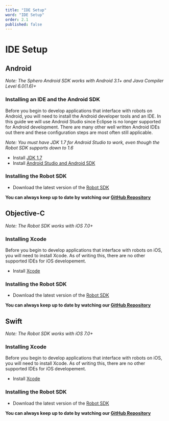 ```yaml
---
title: "IDE Setup"
word: "IDE Setup"
order: 2.1
published: false
---
```


# IDE Setup

## Android

*Note: The Sphero Android SDK works with Android 3.1+ and Java Compiler Level 6.0(1.6)+*

### Installing an IDE and the Android SDK

Before you begin to develop applications that interface with robots on Android, you will need to install the Android developer tools and an IDE. In this guide we will use Android Studio since Eclipse is no longer supported for Android development. There are many other well written Android IDEs out there and these configuration steps are most often still applicable.

*Note: You must have JDK 1.7 for Android Studio to work, even though the Robot SDK supports down to 1.6*

 - Install [JDK 1.7](http://www.oracle.com/technetwork/java/javase/downloads/jdk7-downloads-1880260.html)
 - Install [Android Studio and Android SDK](http://developer.android.com/sdk/index.html)

### Installing the Robot SDK

 - Download the latest version of the [Robot SDK](https://github.com/orbotix/Sphero-Android-SDK/zipball/master)

**You can always keep up to date by watching our [GitHub Repository](https://github.com/orbotix/Sphero-Android-SDK)** 

## Objective-C

*Note: The Robot SDK works with iOS 7.0+*

### Installing Xcode

Before you begin to develop applications that interface with robots on iOS, you will need to install Xcode. As of writing this, there are no other supported IDEs for iOS developement.

 - Install [Xcode](https://macappsto.re/us/Bk9QD.m)

### Installing the Robot SDK

 - Download the latest version of the [Robot SDK](https://github.com/orbotix/Sphero-iOS-SDK/zipball/master)

**You can always keep up to date by watching our [GitHub Repository](https://github.com/orbotix/Sphero-iOS-SDK)** 

## Swift

*Note: The Robot SDK works with iOS 7.0+*

### Installing Xcode

Before you begin to develop applications that interface with robots on iOS, you will need to install Xcode. As of writing this, there are no other supported IDEs for iOS developement.

 - Install [Xcode](https://macappsto.re/us/Bk9QD.m)

### Installing the Robot SDK

 - Download the latest version of the [Robot SDK](https://github.com/orbotix/Sphero-iOS-SDK/zipball/master)

**You can always keep up to date by watching our [GitHub Repository](https://github.com/orbotix/Sphero-iOS-SDK)** 
